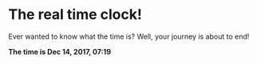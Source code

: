 # The real time clock!

Ever wanted to know what the time is? Well, your journey is about to end!

**The time is Dec 14, 2017, 07:19**